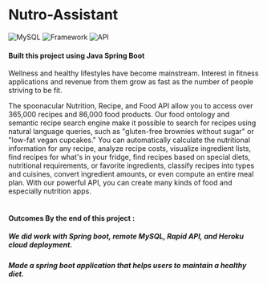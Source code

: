# Nutro-Assistant

![MySQL](https://img.shields.io/badge/SQL-blueviolet)
![Framework](https://img.shields.io/badge/Framework-JavaSpringBoot-red)
![API](https://img.shields.io/badge/API-Nutritions-fcba03)

#### Built this project using <strong >Java Spring Boot</strong>

Wellness and healthy lifestyles have become mainstream. Interest in fitness applications and revenue from them grow as fast as the number of people striving to be fit.


The spoonacular Nutrition, Recipe, and Food API allow you to access over 365,000 recipes and 86,000 food products. Our food ontology and semantic recipe search engine make it possible to search for recipes using natural language queries, such as "gluten-free brownies without sugar" or "low-fat vegan cupcakes." You can automatically calculate the nutritional information for any recipe, analyze recipe costs, visualize ingredient lists, find recipes for what's in your fridge, find recipes based on special diets, nutritional requirements, or favorite ingredients, classify recipes into types and cuisines, convert ingredient amounts, or even compute an entire meal plan. With our powerful API, you can create many kinds of food and especially nutrition apps.
<br /><br />

#### Outcomes By the end of this project :

##### We did work with Spring boot, remote MySQL, Rapid API, and Heroku cloud deployment.
##### Made a spring boot application that helps users to maintain a healthy diet.
